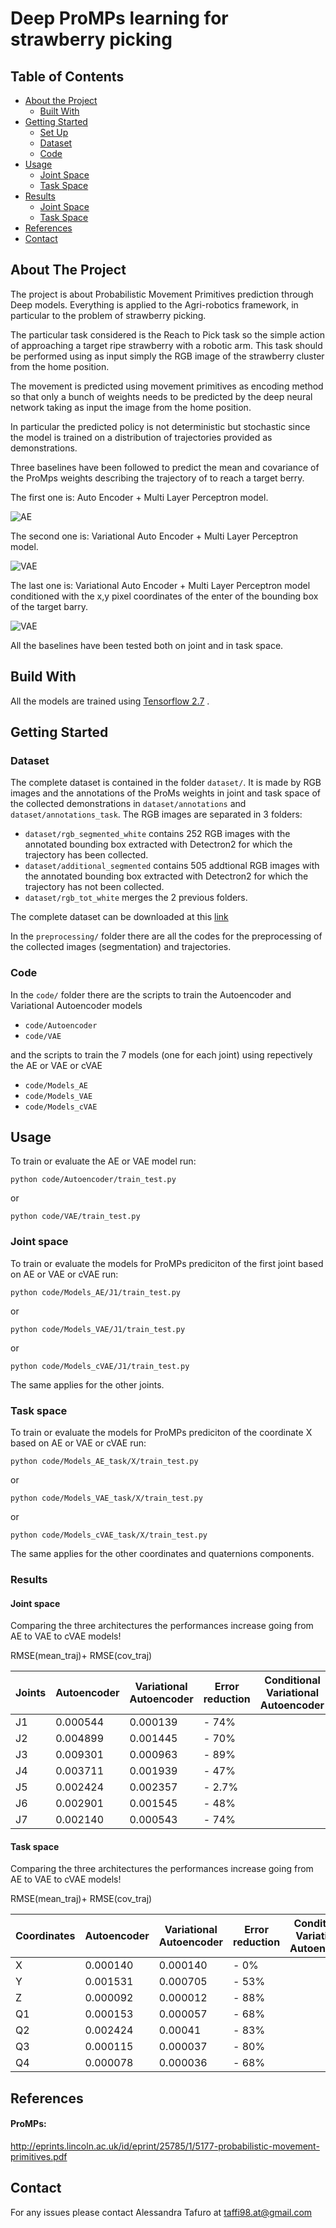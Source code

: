 # Deep ProMPs learning for strawberry picking


<!-- TABLE OF CONTENTS -->
## Table of Contents

* [About the Project](#about-the-project)
  * [Built With](#built-with)
* [Getting Started](#getting-started)
   * [Set Up](#Set-Up)
   * [Dataset](#Dataset)
   * [Code](#Code)
* [Usage](#usage)
    * [Joint Space](#Joint-Space)
    * [Task Space](#Task-Space)
* [Results](#results)
    * [Joint Space](#Joint-Space)
    * [Task Space](#Task-Space)
* [References](#references)
* [Contact](#contact)


## About The Project

The project is about Probabilistic Movement Primitives prediction through Deep models. Everything is applied to the Agri-robotics framework, in particular to the problem of strawberry picking.

The particular task considered is the Reach to Pick task so the simple action of approaching a target ripe strawberry with a robotic arm. This task should be performed using as input simply the RGB image of the strawberry cluster from the home position.

The movement is predicted using movement primitives as encoding method so that only a bunch of weights needs to be predicted by the deep neural network taking as input the image from the home position.

In particular the predicted policy is not deterministic but stochastic since the model is trained on a distribution of trajectories provided as demonstrations.

Three baselines have been followed to predict the mean and covariance of the ProMps weights describing the trajectory of to reach a target berry.

The first one is: Auto Encoder + Multi Layer Perceptron model.

![AE](img/AE+MLP.png)

The second one is: Variational Auto Encoder + Multi Layer Perceptron model.

![VAE](img/VAE+MLP.png)

The last one is: Variational Auto Encoder + Multi Layer Perceptron model conditioned with the x,y pixel coordinates of the enter of the bounding box of the target barry.

![VAE](img/CVAE+MLP.png)

All the baselines have been tested both on joint and in task space.

## Build With

All the models are trained using [Tensorflow 2.7](https://pypi.org/project/tensorflow/) .

## Getting Started

### Dataset

The complete dataset is contained in the folder ```dataset/```. It is made by RGB images and the annotations of the ProMs weights in joint and task space of the collected demonstrations in  ```dataset/annotations``` and ```dataset/annotations_task```. The RGB images are separated in 3 folders: 

- ```dataset/rgb_segmented_white``` contains 252 RGB images with the annotated bounding box extracted with Detectron2 for which the trajectory has been collected.
- ```dataset/additional_segmented``` contains 505 addtional RGB images with the annotated bounding box extracted with Detectron2 for which the trajectory has not been collected.
- ```dataset/rgb_tot_white``` merges the 2 previous folders.

The complete dataset can be downloaded at this [link](https://drive.google.com/drive/folders/1k7QSSXEPNbt2EQn0ZCS2IrFKZuag864N?usp=sharing)

In the ```preprocessing/``` folder there are all the codes for the preprocessing of the collected images (segmentation) and trajectories.

### Code

In the ```code/``` folder there are the scripts to train the Autoencoder and Variational Autoencoder models
- ```code/Autoencoder```
- ```code/VAE```

and the scripts to train the 7 models (one for each joint) using repectively the AE or VAE or cVAE

- ```code/Models_AE```
- ```code/Models_VAE```
- ```code/Models_cVAE```


## Usage

To train or evaluate the AE or VAE model run:

```
python code/Autoencoder/train_test.py
```
or

```
python code/VAE/train_test.py
```
### Joint space

To train or evaluate the models for ProMPs prediciton of the first joint based on AE or VAE or cVAE run:

```
python code/Models_AE/J1/train_test.py
```
or

```
python code/Models_VAE/J1/train_test.py
```

or 
```
python code/Models_cVAE/J1/train_test.py
```
The same applies for the other joints.

### Task space

To train or evaluate the models for ProMPs prediciton of the coordinate X based on AE or VAE or cVAE run:

```
python code/Models_AE_task/X/train_test.py
```
or

```
python code/Models_VAE_task/X/train_test.py
```

or 
```
python code/Models_cVAE_task/X/train_test.py
```
The same applies for the other coordinates and quaternions components.

### Results

#### Joint space

Comparing the three architectures the performances increase going from AE to VAE to cVAE models!

RMSE(mean_traj)+ RMSE(cov_traj)

| Joints      | Autoencoder     | Variational Autoencoder     | Error reduction     | Conditional Variational Autoencoder     | Error reduction     |
| ----------- | --------------- | --------------------------- |-------------------- | --------------------------------------- | ------------------- | 
| J1          | 0.000544        | 0.000139                    | - 74%               |                             | - %               | 
| J2          | 0.004899        | 0.001445                    | - 70%               |                              | - %             | 
| J3          | 0.009301        | 0.000963                    | - 89%               |                               | - %             | 
| J4          | 0.003711        | 0.001939                    | - 47%               |                              | - %             | 
| J5          | 0.002424        | 0.002357                    | - 2.7%              |                              | - %              | 
| J6          | 0.002901        | 0.001545                    | - 48%               |                               | - %               | 
| J7          | 0.002140        | 0.000543                    | - 74%               |                            | - %             | 

#### Task space

Comparing the three architectures the performances increase going from AE to VAE to cVAE models!

RMSE(mean_traj)+ RMSE(cov_traj)

| Coordinates | Autoencoder     | Variational Autoencoder     | Error reduction     | Conditional Variational Autoencoder     | Error reduction     |
| ----------- | --------------- | --------------------------- |-------------------- | --------------------------------------- | ------------------- | 
| X           | 0.000140        | 0.000140                    | - 0%                |                             | - %              | 
| Y           | 0.001531        | 0.000705                    | - 53%               |                                | - %                 | 
| Z           | 0.000092        | 0.000012                    | - 88%               |                               | - %                | 
| Q1          | 0.000153        | 0.000057                    | - 68%               |                               | - %                 | 
| Q2          | 0.002424        | 0.00041                     | - 83%               |                              | - %                 | 
| Q3          | 0.000115        | 0.000037                    | - 80%               |                               | - %                 | 
| Q4          | 0.000078        | 0.000036                    | - 68%               |                                | - %                | 


## References

#### ProMPs:

http://eprints.lincoln.ac.uk/id/eprint/25785/1/5177-probabilistic-movement-primitives.pdf

## Contact

For any issues please contact Alessandra Tafuro at taffi98.at@gmail.com
